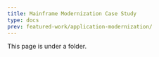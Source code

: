 ```yaml
---
title: Mainframe Modernization Case Study
type: docs
prev: featured-work/application-modernization/
---
```


This page is under a folder.
